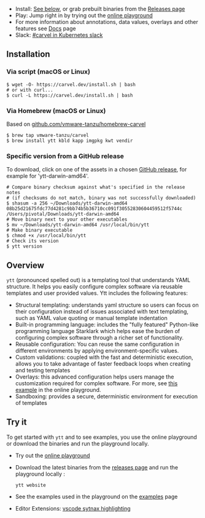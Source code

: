 
* Install: [See below](#installation), or grab prebuilt binaries from the [Releases page](https://github.com/vmware-tanzu/carvel-ytt/releases)
* Play: Jump right in by trying out the [online playground](https://get-ytt.io/#playground)
* For more information about annotations, data values, overlays and other features see [Docs](https://github.com/vmware-tanzu/carvel-ytt/tree/develop/docs) page
* Slack: [#carvel in Kubernetes slack](https://slack.kubernetes.io/)

## Installation

### Via script (macOS or Linux)

```terminal 
$ wget -O- https://carvel.dev/install.sh | bash
# or with curl...
$ curl -L https://carvel.dev/install.sh | bash
```

### Via Homebrew (macOS or Linux)

Based on <a href="https://github.com/vmware-tanzu/homebrew-carvel">github.com/vmware-tanzu/homebrew-carvel</a>

```terminal
$ brew tap vmware-tanzu/carvel
$ brew install ytt kbld kapp imgpkg kwt vendir
```

### Specific version from a GitHub release
    
To download, click on one of the assets in a chosen [GitHub release](https://github.com/vmware-tanzu/carvel-ytt/releases), for example for 'ytt-darwin-amd64'.

```terminal
# Compare binary checksum against what's specified in the release notes
# (if checksums do not match, binary was not successfully downloaded)
$ shasum -a 256 ~/Downloads/ytt-darwin-amd64
08b25d21675fdc77d4281c9bb74b5b36710cc091f30552830604459512f5744c   /Users/pivotal/Downloads/ytt-darwin-amd64
# Move binary next to your other executables
$ mv ~/Downloads/ytt-darwin-amd64 /usr/local/bin/ytt
# Make binary executable
$ chmod +x /usr/local/bin/ytt
# Check its version
$ ytt version
```

## Overview

`ytt` (pronounced spelled out) is a templating tool that understands YAML structure. It helps you easily configure complex software via reusable templates and user provided values. Ytt includes the following features:
- Structural templating: understands yaml structure so users can focus on their configuration instead of issues associated with text templating, such as YAML value quoting or manual template indentation
- Built-in programming language: includes the "fully featured" Python-like programming language Starklark which helps ease the burden of configuring complex software through a richer set of functionality.
- Reusable configuration: You can reuse the same configuration in different environments by applying environment-specific values.
- Custom validations: coupled with the fast and deterministic execution, allows you to take advantage of faster feedback loops when creating and testing templates
- Overlays: this advanced configuration helps users manage the customization required for complex software. For more, see [this example](https://get-ytt.io/#example:example-overlay-files) in the online playground.
- Sandboxing: provides a secure, deterministic environment for execution of templates

## Try it

To get started with `ytt` and to see examples, you use the online playground or download the binaries and run the playground locally.
- Try out the [online playground](https://get-ytt.io/#playground)
- Download the latest binaries from the [releases page](https://github.com/vmware-tanzu/carvel-ytt/releases) and run the playground locally :

  `ytt website`

- See the examples used in the playground on the [examples](https://github.com/vmware-tanzu/carvel-ytt/tree/develop/examples/playground) page
- Editor Extensions: [vscode sytnax highlighting](https://marketplace.visualstudio.com/items?itemName=ewrenn.vscode-ytt)
